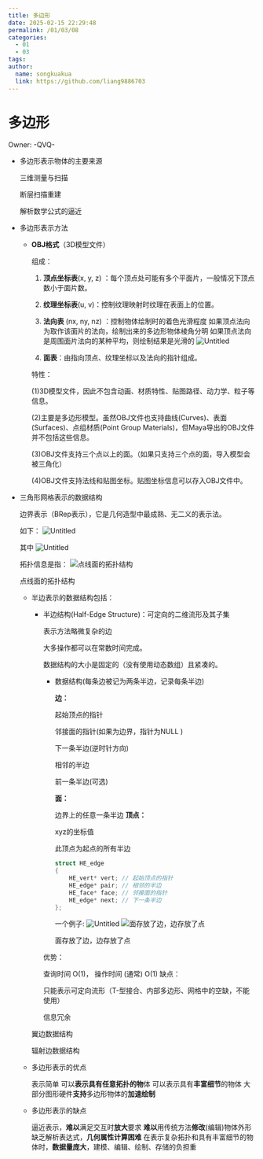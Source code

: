 ```yaml
---
title: 多边形
date: 2025-02-15 22:29:48
permalink: /01/03/08
categories: 
  - 01
  - 03
tags: 
author:
  name: songkuakua
  link: https://github.com/liang9886703
---
```

# 多边形

Owner: -QVQ-

- 多边形表示物体的主要来源
    
    三维测量与扫描
    
    断层扫描重建
    
    解析数学公式的逼近
    

- 多边形表示方法
    - **OBJ格式**（3D模型文件）
        
        组成：
        
        1. **顶点坐标表**(x, y, z) ：每个顶点处可能有多个平面片，一般情况下顶点数小于面片数。
        2. **纹理坐标表**(u, v)：控制纹理映射时纹理在表面上的位置。
        3. **法向表** (nx, ny, nz) ：控制物体绘制时的着色光滑程度
        如果顶点法向为取作该面片的法向，绘制出来的多边形物体棱角分明
        如果顶点法向是周围面片法向的某种平均，则绘制结果是光滑的
![Untitled](./pic72.png)
            
        4. **面表**：由指向顶点、纹理坐标以及法向的指针组成。
        
        特性：
        
        (1)3D模型文件，因此不包含动画、材质特性、贴图路径、动力学、粒子等信息。
        
        (2)主要是多边形模型。虽然OBJ文件也支持曲线(Curves)、表面(Surfaces)、点组材质(Point Group Materials)，但Maya导出的OBJ文件并不包括这些信息。
        
        (3)OBJ文件支持三个点以上的面。（如果只支持三个点的面，导入模型会被三角化）
        
        (4)OBJ文件支持法线和贴图坐标。贴图坐标信息可以存入OBJ文件中。
        

- 三角形网格表示的数据结构
    
    边界表示（BRep表示），它是几何造型中最成熟、无二义的表示法。
    
    如下：
![Untitled](./pic73.png)
    
    其中
![Untitled](./pic74.png)
    
    拓扑信息是指：
![点线面的拓扑结构](./pic75.png)
    
    点线面的拓扑结构
    
    - 半边表示的数据结构包括：
        - 半边结构(Half-Edge Structure)：可定向的二维流形及其子集
            
            表示方法略微复杂的边
            
            大多操作都可以在常数时间完成。
            
            数据结构的大小是固定的（没有使用动态数组）且紧凑的。
            
            - 数据结构(每条边被记为两条半边，记录每条半边)
                
                **边：**
                
                起始顶点的指针
                
                邻接面的指针(如果为边界，指针为NULL )
                
                下一条半边(逆时针方向)
                
                相邻的半边
                
                前一条半边(可选)
                
                **面：**
                
                边界上的任意一条半边
                **顶点：**
                
                xyz的坐标值
                
                此顶点为起点的所有半边
                
                ```cpp
                struct HE_edge
                {
                	HE_vert* vert; // 起始顶点的指针
                	HE_edge* pair; // 相邻的半边 
                	HE_face* face; // 邻接面的指针
                	HE_edge* next; // 下一条半边
                };
                ```
                
                一个例子:
![Untitled](./pic76.png)
![面存放了边，边存放了点](./pic77.png)
                
                面存放了边，边存放了点
                
            
            优势：
            
            查询时间 O(1)， 操作时间 (通常) O(1)
            缺点：
            
            只能表示可定向流形（T-型接合、内部多边形、网格中的空缺，不能使用）
            
            信息冗余
            
        
        翼边数据结构
        
        辐射边数据结构
        
    - 多边形表示的优点
        
        表示简单
        可以**表示具有任意拓扑的物**体
        可以表示具有**丰富细节**的物体
        大部分图形硬件**支持**多边形物体的**加速绘制**
        
    - 多边形表示的缺点
        
        逼近表示，**难以**满足交互时**放大**要求
        **难以**用传统方法**修改**(编辑)物体外形
        缺乏解析表达式，**几何属性计算困难**
        在表示复杂拓扑和具有丰富细节的物体时，**数据量庞大**，建模、编辑、绘制、存储的负担重